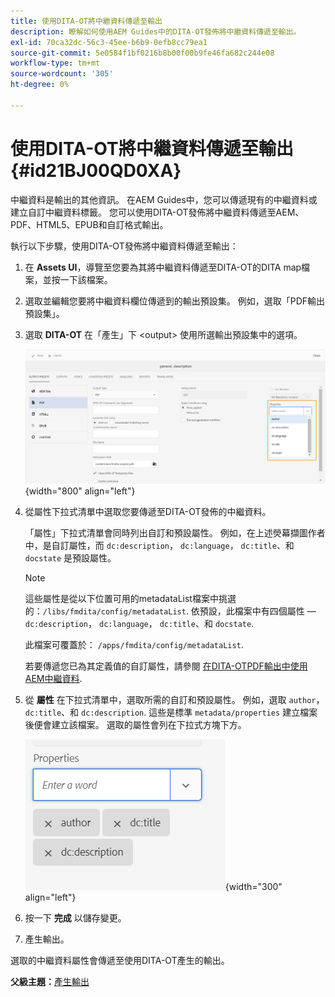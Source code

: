 ```yaml
---
title: 使用DITA-OT將中繼資料傳遞至輸出
description: 瞭解如何使用AEM Guides中的DITA-OT發佈將中繼資料傳遞至輸出。
exl-id: 70ca32dc-56c3-45ee-b6b9-0efb8cc79ea1
source-git-commit: 5e0584f1bf0216b8b00f00b9fe46fa682c244e08
workflow-type: tm+mt
source-wordcount: '305'
ht-degree: 0%

---
```


# 使用DITA-OT將中繼資料傳遞至輸出 {#id21BJ00QD0XA}

中繼資料是輸出的其他資訊。 在AEM Guides中，您可以傳遞現有的中繼資料或建立自訂中繼資料標籤。 您可以使用DITA-OT發佈將中繼資料傳遞至AEM、PDF、HTML5、EPUB和自訂格式輸出。

執行以下步驟，使用DITA-OT發佈將中繼資料傳遞至輸出：

1. 在 **Assets UI**，導覽至您要為其將中繼資料傳遞至DITA-OT的DITA map檔案，並按一下該檔案。
1. 選取並編輯您要將中繼資料欄位傳遞到的輸出預設集。 例如，選取「PDF輸出預設集」。
1. 選取 **DITA-OT** 在「產生」下 &lt;output> 使用所選輸出預設集中的選項。

   ![](images/custom-meta-data-output-preset.png){width="800" align="left"}

1. 從屬性下拉式清單中選取您要傳遞至DITA-OT發佈的中繼資料。

   「屬性」下拉式清單會同時列出自訂和預設屬性。 例如，在上述熒幕擷圖作者中，是自訂屬性，而 `dc:description`， `dc:language`， `dc:title`、和 `docstate` 是預設屬性。

   >[!NOTE]
   >
   > 這些屬性是從以下位置可用的metadataList檔案中挑選的：`/libs/fmdita/config/metadataList`. 依預設，此檔案中有四個屬性 —  `dc:description`， `dc:language`， `dc:title`、和 `docstate`.

   此檔案可覆蓋於： `/apps/fmdita/config/metadataList`.

   若要傳遞您已為其定義值的自訂屬性，請參閱 [在DITA-OTPDF輸出中使用AEM中繼資料](https://experienceleaguecommunities.adobe.com/t5/xml-documentation-discussions/use-aem-metadata-in-dita-ot-pdf-output/td-p/411880).

1. 從 **屬性** 在下拉式清單中，選取所需的自訂和預設屬性。 例如，選取 `author`， `dc:title`、和 `dc:description`. 這些是標準 `metadata/properties` 建立檔案後便會建立該檔案。 選取的屬性會列在下拉式方塊下方。

   ![](images/selected-metadata-properties.png){width="300" align="left"}

1. 按一下 **完成** 以儲存變更。
1. 產生輸出。

選取的中繼資料屬性會傳遞至使用DITA-OT產生的輸出。

**父級主題：**[&#x200B;產生輸出](generate-output.md)
